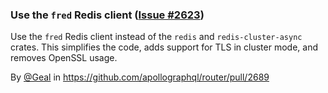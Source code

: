 ### Use the `fred` Redis client ([Issue #2623](https://github.com/apollographql/router/issues/2623))

Use the `fred` Redis client instead of the `redis` and `redis-cluster-async` crates. This simplifies the code, adds support for TLS in cluster mode, and removes OpenSSL usage.

By [@Geal](https://github.com/Geal) in https://github.com/apollographql/router/pull/2689